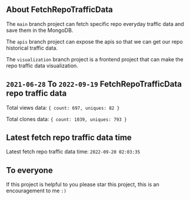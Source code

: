 ## About FetchRepoTrafficData

The `main` branch project can fetch specific repo everyday traffic data and save them in the MongoDB.

The `apis` branch project can expose the apis so that we can get our repo historical traffic data.

The `visualization` branch project is a frontend project that can make the repo traffic data visualization.

## `2021-06-28` To `2022-09-19` FetchRepoTrafficData repo traffic data

Total views data: `{ count: 697, uniques: 82 }`

Total clones data: `{ count: 1039, uniques: 793 }`

## Latest fetch repo traffic data time

Latest fetch repo traffic data time: `2022-09-20 02:03:35`

## To everyone

If this project is helpful to you please star this project, this is an encouragement to me `:)`



